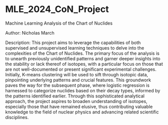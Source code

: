 # MLE_2024_CoN_Project
Machine Learning Analysis of the Chart of Nuclides

Author: Nicholas March

Description:
This project aims to leverage the capabilities of both supervised and unsupervised learning techniques to delve into the complexities of the Chart of Nuclides. The primary focus of the analysis is to unearth previously unidentified patterns and garner deeper insights into the stability or lack thereof of isotopes, with a particular focus on those that are not well-documented or present significant experimental challenges. Initially, K-means clustering will be used to sift through isotopic data, pinpointing underlying patterns and crucial features. This groundwork paves the way for the subsequent phase, where logistic regression is harnessed to categorize nuclides based on their decay types, informed by the patterns identified earlier. 
Through this sophisticated analytical approach, the project aspires to broaden understanding of isotopes, especially those that have remained elusive, thus contributing valuable knowledge to the field of nuclear physics and advancing related scientific disciplines.
